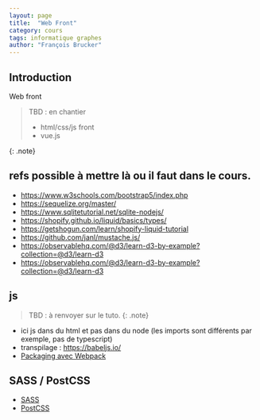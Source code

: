 ```yaml
---
layout: page
title:  "Web Front"
category: cours
tags: informatique graphes
author: "François Brucker"
---
```


## Introduction

Web front

> TBD : en chantier
> * html/css/js front
> * vue.js


{: .note}

## refs possible à mettre là ou il faut dans le cours.

* <https://www.w3schools.com/bootstrap5/index.php>
* <https://sequelize.org/master/>
* <https://www.sqlitetutorial.net/sqlite-nodejs/>
* <https://shopify.github.io/liquid/basics/types/>
* <https://getshogun.com/learn/shopify-liquid-tutorial>
* <https://github.com/janl/mustache.js/>
* <https://observablehq.com/@d3/learn-d3-by-example?collection=@d3/learn-d3>
* <https://observablehq.com/@d3/learn-d3-by-example?collection=@d3/learn-d3>


## js 

> TBD : à renvoyer sur le tuto.
{: .note}

* ici js dans du html et pas dans du node (les imports sont différents par exemple, pas de typescript)
* transpilage : <https://babeljs.io/>
* [Packaging avec Webpack](https://francoisbrucker.github.io/cours_informatique/cours/web/front/webpack.md)



## SASS / PostCSS
* [SASS](https://francoisbrucker.github.io/cours_informatique/cours/web/front/sass.md)
* [PostCSS](https://francoisbrucker.github.io/cours_informatique/cours/web/front/postcss.md)
